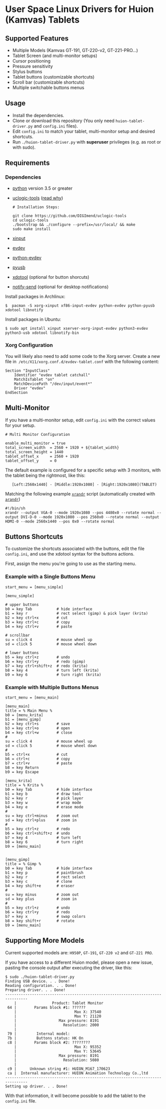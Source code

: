 # User Space Linux Drivers for Huion (Kamvas) Tablets

## Supported Features

 * Multiple Models (Kamvas GT-191, GT-220-v2, GT-221-PRO…)
 * Tablet Screen (and multi-monitor setups)
 * Cursor positioning
 * Pressure sensitivity
 * Stylus buttons
 * Tablet buttons (customizable shortcuts)
 * Scroll bar (customizable shortcuts)
 * Multiple switchable buttons menus

## Usage

 * Install the dependencies.
 * Clone or download this repository (You only need `huion-tablet-driver.py` and `config.ini` files).
 * Edit `config.ini` to match your tablet, multi-monitor setup and desired shortcuts.
 * Run `./huion-tablet-driver.py` with **superuser** privileges (e.g. as root or with sudo).


## Requirements

### Dependencies

 * [python](https://www.python.org/) version 3.5 or greater
 * [uclogic-tools](https://github.com/DIGImend/uclogic-tools) ([read why](https://github.com/benthor/HuionKamvasGT191LinuxDriver/issues/1#issuecomment-351207116))

    ```
    # Installation Steps:

    git clone https://github.com/DIGImend/uclogic-tools
    cd uclogic-tools
    ./bootstrap && ./configure --prefix=/usr/local/ && make
    sudo make install
    ```

 * [xinput](https://wiki.archlinux.org/index.php/Xinput)
 * [evdev](https://wiki.gentoo.org/wiki/Evdev)
 * [python-evdev](https://github.com/gvalkov/python-evdev)
 * [pyusb](https://walac.github.io/pyusb/)
 * [xdotool](http://www.semicomplete.com/projects/xdotool/) (optional for button shorcuts)
 * [notify-send](https://wiki.archlinux.org/index.php/Desktop_notifications) (optional for desktop notifications)


Install packages in Archlinux:

```
$  pacman -S xorg-xinput xf86-input-evdev python-evdev python-pyusb xdotool libnotify
```

Install packages in Ubuntu:
```
$ sudo apt install xinput xserver-xorg-input-evdev python3-evdev python3-usb xdotool libnotify-bin
```


### Xorg Configuration

You will likely also need to add some code to the Xorg server. Create a new file in` /etc/X11/xorg.conf.d/evdev-tablet.conf` with the following content:

```
Section "InputClass"
	Identifier "evdev tablet catchall"
	MatchIsTablet "on"
	MatchDevicePath "/dev/input/event*"
	Driver "evdev"
EndSection
```

## Multi-Monitor

If you have a multi-monitor setup, edit `config.ini` with the correct values for your setup.

```
# Multi Monitor Configuration

enable_multi_monitor = true
total_screen_width  = 2560 + 1920 + ${tablet_width}
total_screen_height = 1440
tablet_offset_x     = 2560 + 1920
tablet_offset_y     = 0
```

The default example is configured for a specific setup with 3 monitors, with the tablet being the rightmost, like this:
```
   [Left:2560x1440] - [Middle:1920x1080] - [Right:1920x1080](TABLET)
```

Matching the following example [`xrandr`](https://wiki.archlinux.org/index.php/xrandr) script (automatically created with [`arandr`](https://christian.amsuess.com/tools/arandr/))

```
#!/bin/sh
xrandr --output VGA-0 --mode 1920x1080 --pos 4480x0 --rotate normal --output DVI-D-0 --mode 1920x1080 --pos 2560x0 --rotate normal --output HDMI-0 --mode 2560x1440 --pos 0x0 --rotate normal
```

## Buttons Shortcuts

To customize the shortcuts associated with the buttons, edit the file `config.ini`, and use the xdotool syntax for the buttons actions.

First, assign the menu you're going to use as the starting menu.


### Example with a Single Buttons Menu

```
start_menu = [menu_simple]

[menu_simple]

# upper buttons
b0 = key Tab           # hide interface
b1 = key r             # rect select (gimp) & pick layer (krita)
b2 = key ctrl+x        # cut
b3 = key ctrl+c        # copy
b4 = key ctrl+v        # paste

# scrollbar
su = click 4           # mouse wheel up
sd = click 5           # mouse wheel down

# lower buttons
b5 = key ctrl+z        # undo
b6 = key ctrl+y        # redo (gimp)
b7 = key ctrl+shift+z  # redo (krita)
b8 = key 4             # turn left (krita)
b9 = key 6             # turn right (krita)
```

### Example with Multiple Buttons Menus

```
start_menu = [menu_main]

[menu_main]
title = % Main Menu %
b0 = [menu_krita]
b1 = [menu_gimp]
b2 = key ctrl+s        # save
b3 = key ctrl+o        # open
b4 = key ctrl+w        # close
#
su = click 4           # mouse wheel up
sd = click 5           # mouse wheel down
#
b5 = ctrl+x            # cut
b6 = ctrl+c            # copy
b7 = ctrl+v            # paste
b8 = key Return
b9 = key Escape

[menu_krita]
title = % Krita %
b0 = key Tab           # hide interface
b1 = key b             # draw tool
b2 = key r             # pick layer
b3 = key w             # wrap mode
b4 = key e             # erase mode
#
su = key ctrl+minus    # zoom out
sd = key ctrl+plus     # zoom in
#
b5 = key ctrl+z        # redo
b6 = key ctrl+shift+z  # undo
b7 = key 4             # turn left
b8 = key 6             # turn right
b9 = [menu_main]


[menu_gimp]
title = % Gimp %
b0 = key Tab           # hide interface
b1 = key p             # paintbrush
b2 = key r             # rect select
b3 = key c             # clone
b4 = key shift+e       # eraser
#
su = key minus         # zoom out
sd = key plus          # zoom in
#
b5 = key ctrl+z        # undo
b6 = key ctrl+y        # redo
b7 = key x             # swap colors
b8 = key shift+r       # rotate
b9 = [menu_main]
```


## Supporting More Models

Current supported models are: `H950P`, `GT-191`, `GT-220 v2` and `GT-221 PRO`.

If you have access to a different Huion model, please open a new issue, pasting the console output after executing the driver, like this:


```
$ sudo ./huion-tablet-driver.py 
Finding USB device. . . Done!
Reading configuration. . . Done!
Preparing driver. . . Done!
--------------------------------------------------------------------------------
    |                Product: Tablet Monitor
 64 |        Params block #1: ??????
    |                          Max X: 37540
    |                          Max Y: 21120
    |                   Max pressure: 8191
    |                     Resolution: 2000
    |
 79 |         Internal model: 
 7b |         Buttons status: HK On
 c8 |        Params block #2: ????????
    |                          Max X: 95352
    |                          Max Y: 53645
    |                   Max pressure: 8191
    |                     Resolution: 5080
    |
 c9 |      Unknown string #1: HUION_M167_170623
 ca |  Internal manufacturer: HUION Animation Technology Co.,ltd
--------------------------------------------------------------------------------
Setting up driver. . . Done!
```

With that information, it will become possible to add the tablet to the `config.ini` file.

